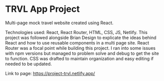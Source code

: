 # TRVL App Project

Multi-page mock travel website created using React.

Technologies used: React, React Router, HTML, CSS, JS, Netlify.
This project was followed alongside Brian Design to explicate the ideas behind React and how to use reusable components in a multi page site. React Router was a focal point while building this project. I ran into some issues with npm versions but managed to problem solve and debug to get the site to function.
CSS was drafted to maintain organization and easy editing if needed to be updated.

Link to page: https://project-trvl.netlify.app/
